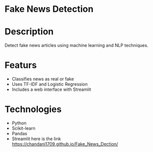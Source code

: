 # Fake News Detection
# Description
Detect fake news articles using machine learning and NLP techniques.
# Featurs
- Classifies news as real or fake
- Uses TF-IDF and Logistic Regression
- Includes a web interface with Streamlit
# Technologies
- Python
- Scikit-learn
- Pandas
- Streamlit
  here is the link
 https://chandani1709.github.io/Fake_News_Dection/
